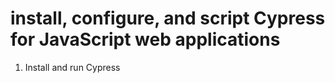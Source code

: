 # install, configure, and script Cypress for JavaScript web applications

1. Install and run Cypress
